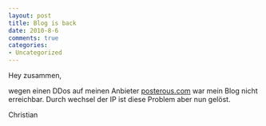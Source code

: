 ```yaml
--- 
layout: post
title: Blog is back
date: 2010-8-6
comments: true
categories: 
- Uncategorized
---
```

Hey zusammen,

wegen einen DDos auf meinen Anbieter [posterous.com](http://posterous.com) war mein Blog nicht erreichbar. Durch wechsel der IP ist diese Problem aber nun gelöst.

Christian
